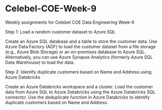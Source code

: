 # Celebel-COE-Week-9
Weekly assignments for Celebel COE Data Engineering Week-9

Step 1: Load a random customer dataset to Azure SQL

Create an Azure SQL database and a table to store the customer data. Use Azure Data Factory (ADF) to load the customer dataset from a file storage (e.g., Azure Blob Storage) or an on-premises database to Azure SQL. Alternatively, you can use Azure Synapse Analytics (formerly Azure SQL Data Warehouse) to load the data.

Step 2: Identify duplicate customers based on Name and Address using Azure Databricks

Create an Azure Databricks workspace and a cluster. Load the customer data from Azure SQL to Azure Databricks using the Azure Databricks SQL connector. Use the deduplicate function in Azure Databricks to identify duplicate customers based on Name and Address.
